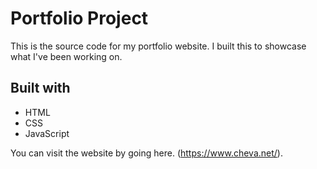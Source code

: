 # Portfolio Project

This is the source code for my portfolio website. I built this to showcase what I've been working on.

## Built with

- HTML
- CSS
- JavaScript

You can visit the website by going here. (https://www.cheva.net/).
